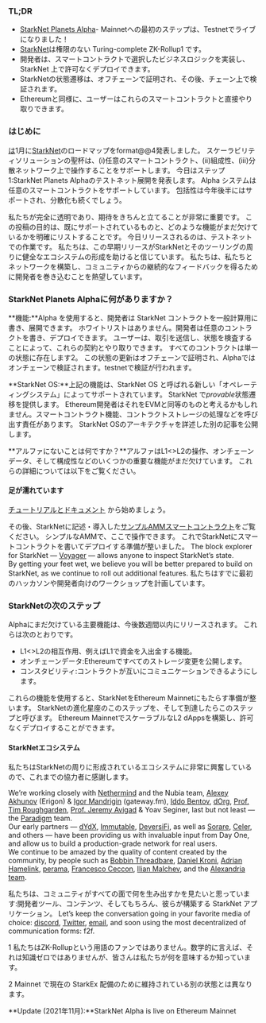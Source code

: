 ### **TL;DR**

* [StarkNet Planets Alpha](https://voyager.online/)- Mainnetへの最初のステップは、Testnetでライブになりました！
* [StarkNet](https://starkware.co/product/starknet/)は権限のない Turing-complete ZK-Rollup1 です。
* 開発者は、スマートコントラクトで選択したビジネスロジックを実装し、StarkNet 上で許可なくデプロイできます。
* StarkNetの状態遷移は、オフチェーンで証明され、その後、チェーン上で検証されます。
* Ethereumと同様に、ユーザーはこれらのスマートコントラクトと直接やり取りできます。

### **はじめに**

[は](https://medium.com/starkware/on-the-road-to-starknet-a-permissionless-stark-powered-l2-zk-rollup-83be53640880)1月に[StarkNet](https://starkware.co/product/starknet/)のロードマップをformat@@4発表しました。 スケーラビリティソリューションの聖杯は、(i)任意のスマートコントラクト、(ii)組成性、(iii)分散ネットワーク上で操作することをサポートします。 今日はステップ1:StarkNet Planets Alphaのテストネット展開を発表します。 Alpha システムは任意のスマートコントラクトをサポートしています。 包括性は今年後半にはサポートされ、分散化も続くでしょう。

私たちが完全に透明であり、期待をきちんと立てることが非常に重要です。 この投稿の目的は、既にサポートされているものと、どのような機能がまだ欠けているかを明確にリストすることです。 今日リリースされるのは、テストネットでの作業です。 私たちは、この早期リリースがStarkNetとそのツーリングの周りに健全なエコシステムの形成を助けると信じています。 私たちは、私たちとネットワークを構築し、コミュニティからの継続的なフィードバックを得るために開発者を巻き込むことを熱望しています。

### **StarkNet Planets Alphaに何がありますか？**

**機能:**Alpha を使用すると、開発者は StarkNet コントラクトを一般計算用に書き、展開できます。 ホワイトリストはありません。開発者は任意のコントラクトを書き、デプロイできます。 ユーザーは、取引を送信し、状態を検査することによって、これらの契約とやり取りできます。 すべてのコントラクトは単一の状態に存在します2。 この状態の更新はオフチェーンで証明され、Alphaではオンチェーンで検証されます。testnetで検証が行われます。

**StarkNet OS:**上記の機能は、StarkNet OS と呼ばれる新しい「オペレーティングシステム」によってサポートされています。 StarkNet で*provable*状態遷移を提供します。 Ethereum開発者はそれをEVMと同等のものと考えるかもしれません。スマートコントラクト機能、コントラクトストレージの処理などを呼び出す責任があります。 StarkNet OSのアーキテクチャを詳述した別の記事を公開します。

**アルファにないことは何ですか？**アルファはL1<>L2の操作、オンチェーンデータ、そして構成性などのいくつかの重要な機能がまだ欠けています。 これらの詳細については以下をご覧ください。

#### **足が濡れています**

[チュートリアルとドキュメント](https://www.cairo-lang.org/docs/hello_starknet/) から始めましょう。

その後、StarkNetに記述・導入した[サンプルAMMスマートコントラクト](http://cairo-lang.org/docs/hello_starknet/amm.html)をご覧ください。 シンプルなAMMで、ここ[](https://starkware-amm-demo.netlify.app/swap)で操作できます。 これでStarkNetにスマートコントラクトを書いてデプロイする準備が整いました。 The block explorer for StarkNet — [Voyager](https://voyager.online/) — allows anyone to inspect StarkNet’s state.\
By getting your feet wet, we believe you will be better prepared to build on StarkNet, as we continue to roll out additional features. 私たちはすでに最初のハッカソンや開発者向けのワークショップを計画しています。

### **StarkNetの次のステップ**

Alphaにまだ欠けている主要機能は、今後数週間以内にリリースされます。 これらは次のとおりです。

* L1<>L2の相互作用、例えばL1で資金を入出金する機能。
* オンチェーンデータ:Ethereumですべてのストレージ変更を公開します。
* コンスタビリティ:コントラクトが互いにコミュニケーションできるようにします。

これらの機能を使用すると、StarkNetをEthereum Mainnetにもたらす準備が整います。 StarkNetの進化星座のこのステップを、そして到達したらこのステップと呼びます。 Ethereum MainnetでスケーラブルなL2 dAppsを構築し、許可なくデプロイすることができます。

#### **StarkNetエコシステム**

私たちはStarkNetの周りに形成されているエコシステムに非常に興奮しているので、これまでの協力者に感謝します。

We’re working closely with [Nethermind](https://twitter.com/nethermindeth) and the Nubia team, [Alexey Akhunov](https://twitter.com/realLedgerwatch) (Erigon) & [Igor Mandrigin](https://twitter.com/mandrigin) (gateway.fm), [Iddo Bentov](https://www.cs.cornell.edu/~iddo/), [dOrg](https://twitter.com/dOrg_tech), [Prof. Tim Roughgarden](https://twitter.com/algo_class), [Prof. Jeremy Avigad](https://www.andrew.cmu.edu/user/avigad/) & Yoav Seginer, last but not least — the [Paradigm](https://twitter.com/paradigm) team.\
Our early partners — [dYdX](https://twitter.com/dydxprotocol), [Immutable](https://twitter.com/Immutable), [DeversiFi](https://twitter.com/deversifi), as well as [Sorare](https://twitter.com/SorareHQ), [Celer](https://twitter.com/CelerNetwork), and others — have been providing us with invaluable input from Day One, and allow us to build a production-grade network for real users.\
We continue to be amazed by the quality of content created by the community, by people such as [Bobbin Threadbare](https://twitter.com/bobbinth), [Daniel Kroni](https://github.com/danielkroeni/cairo-playground/blob/main/anon-bank/README.md), [Adrian Hamelink](https://twitter.com/adr1anh), [perama](https://twitter.com/eth_worm), [Francesco Ceccon](https://twitter.com/ceccon_me), [Ilian Malchev](http://twitter.com/imalchev), and the [Alexandria team](https://blockchainpartner.fr/).

私たちは、コミュニティがすべての面で何を生み出すかを見たいと思っています:開発者ツール、コンテンツ、そしてもちろん、彼らが構築する StarkNet アプリケーション。 Let’s keep the conversation going in your favorite media of choice: [discord](https://discord.gg/uJ9HZTUk2Y), [Twitter](https://twitter.com/CairoLang), [email](mailto:info@starkware.co), and soon using the most decentralized of communication forms: f2f.

1 私たちはZK-Rollupという用語のファンではありません。数学的に言えば、それは知識ゼロではありませんが、皆さんは私たちが何を意味するか知っています。

2 Mainnet で現在の StarkEx 配備のために維持されている別の状態とは異なります。

**Update (2021年11月):**StarkNet Alpha is live on Ethereum Mainnet